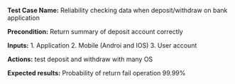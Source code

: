 **Test Case Name:** Reliability checking data when deposit/withdraw on bank application

**Precondition:** Return summary of deposit account correctly

**Inputs:** 1. Application 2. Mobile (Androi and IOS) 3. User account

**Actions:** test deposit and withdraw with many OS

**Expected results:** Probability of return fail operation 99.99%

